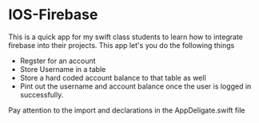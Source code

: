 # IOS-Firebase
This is a quick app for my swift class students to learn how to integrate firebase into their projects.
This app let's you do the following things
- Regster for an account
- Store Username in a table
- Store a hard coded account balance to that table as well
- Pint out the username and account balance once the user is logged in successfully.

Pay attention to the import and declarations in the AppDeligate.swift file 
